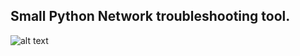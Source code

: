 ## Small Python Network troubleshooting tool.


![alt text](https://i.imgur.com/uvFCL7O.png "Ncurses Interface")